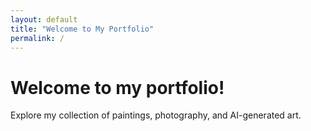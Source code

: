 ```yaml
---
layout: default
title: "Welcome to My Portfolio"
permalink: /
---
```


# Welcome to my portfolio!
Explore my collection of paintings, photography, and AI-generated art.
